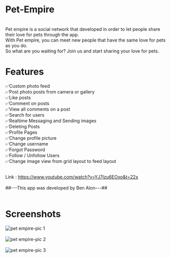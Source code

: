 # Pet-Empire
 <br/>
Pet empire is a social network that developed in order to let people share their love for pets through the app.
 <br/>
With Pet empire, you can meet new people that have the same love for pets as you do.
 <br/>
So what are you waiting for? Join us and start sharing your love for pets.
 <br/>
  
  
 # Features #
:white_check_mark:Custom photo feed
 <br/>
:white_check_mark:Post photo posts from camera or gallery
 <br/>
:white_check_mark:Like posts
 <br/>
:white_check_mark:Comment on posts
 <br/>
:white_check_mark:View all comments on a post
 <br/>
:white_check_mark:Search for users
 <br/>
:white_check_mark:Realtime Messaging and Sending images
 <br/>
:white_check_mark:Deleting Posts
 <br/>
:white_check_mark:Profile Pages
 <br/>
:white_check_mark:Change profile picture
 <br/>
:white_check_mark:Change username
<br/>
:white_check_mark:Forgot Password
 <br/>
:white_check_mark:Follow / Unfollow Users
 <br/>
:white_check_mark:Change image view from grid layout to feed layout
 <br/>
  <br/>




Link : https://www.youtube.com/watch?v=YJ7lzu6EOxo&t=22s
 <br/>
 <br/>
##---This app was developed by Ben Alon---##
 <br/>
 <br/>
 # Screenshots #
![pet empire-pic 1](https://user-images.githubusercontent.com/65303505/121535607-fb53f800-ca0a-11eb-8e4c-cff838298343.PNG)
 <br/>
  <br/>
![pet empire-pic 2](https://user-images.githubusercontent.com/65303505/121535626-ff801580-ca0a-11eb-82fa-63442acfd8c2.PNG)
 <br/>
  <br/>
![pet empire-pic 3](https://user-images.githubusercontent.com/65303505/121535838-2d655a00-ca0b-11eb-803f-0659f7ab6d7f.PNG)













